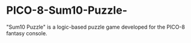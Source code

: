 # PICO-8-Sum10-Puzzle-
"Sum10 Puzzle" is a logic-based puzzle game developed for the PICO-8 fantasy console.
